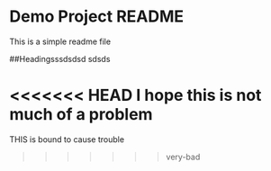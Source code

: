 # Demo Project README
This is a simple readme file

##Headingsssdsdsd sdsds

<<<<<<< HEAD
I hope this is not much of a problem
=======
THIS is bound to cause trouble
>>>>>>> very-bad

